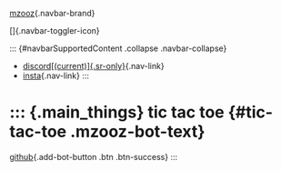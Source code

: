 [mzooz](){.navbar-brand}

[]{.navbar-toggler-icon}

::: {#navbarSupportedContent .collapse .navbar-collapse}
-   [discord[(current)]{.sr-only}](https://discord.gg/3psKD4pH4G){.nav-link}
-   [insta](https://instagram.com/mzo0z){.nav-link}
:::

::: {.main_things}
tic tac toe {#tic-tac-toe .mzooz-bot-text}
===========

[github](https://github.com/mzo0z/xo){.add-bot-button .btn .btn-success}
:::
